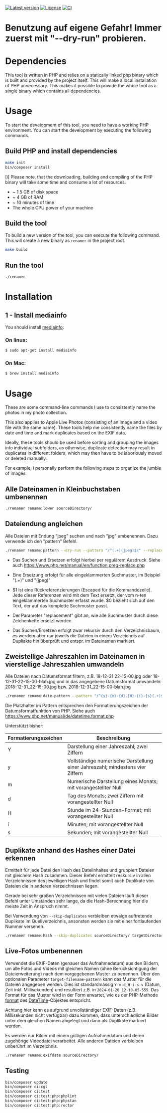 [![Latest version](https://img.shields.io/github/v/release/magicsunday/photo-renamer?sort=semver)](https://github.com/magicsunday/photo-renamer/releases/latest)
[![License](https://img.shields.io/github/license/magicsunday/photo-renamer)](https://github.com/magicsunday/photo-renamer/blob/main/LICENSE)
[![CI](https://github.com/magicsunday/photo-renamer/actions/workflows/ci.yml/badge.svg)](https://github.com/magicsunday/photo-renamer/actions/workflows/ci.yml)


# Benutzung auf eigene Gefahr! Immer zuerst mit "--dry-run" probieren.

# Dependencies

This tool is written in PHP and relies on a statically linked php binary which is built and provided by the project itself. This will make a local installation of PHP unnecessary. This makes it possible to provide the whole tool as a single binary which contains all dependencies.


# Usage

To start the development of this tool, you need to have a working PHP environment. You can start the development by executing the following commands.

## Build PHP and install dependencies
```bash
make init
bin/composer install
```

[i] Please note, that the downloading, building and compiling of the PHP binary will take some time and consume a lot of resources.
* ~ 1.5 GB of disk space
* ~ 4 GB of RAM
* ~ 10 minutes of time
* The whole CPU power of your machine

## Build the tool
To build a new version of the tool, you can execute the following command. This will create a new binary as `renamer` in the project root.

```bash
make build
```

## Run the tool
```bash
./renamer
```


# Installation

## 1 - Install mediainfo
You should install [mediainfo](http://manpages.ubuntu.com/manpages/gutsy/man1/mediainfo.1.html):

### On linux:
```bash
$ sudo apt-get install mediainfo
```

### On Mac:
```bash
$ brew install mediainfo
```


# Usage
These are some command-line commands I use to consistently name the photos in my photo collection.

This also applies to Apple Live Photos (consisting of an image and a video file with the same name).
These tools help me consistently name the files by date and time and mark duplicates based on the EXIF data.

Ideally, these tools should be used before sorting and grouping the images into individual subfolders, as otherwise, duplicate detection may result in duplicates in different folders, which may then have to be laboriously moved or deleted manually.

For example, I personally perform the following steps to organize the jumble of images.

## Alle Dateinamen in Kleinbuchstaben umbenennen

```bash
./renamer rename:lower sourceDirectory/
```


## Dateiendung angleichen
Alle Dateien mit Endung "jpeg" suchen und nach "jpg" umbenennen. Dazu verwende ich den "pattern" Befehl.

```bash
./renamer rename:pattern --dry-run --pattern "/^(.+)(jpeg)$/" --replacement "\$1jpg" sourceDirectory/
```

- Das Suchen und Ersetzen erfolgt hierbei per regulärem Ausdruck.
  Siehe auch https://www.php.net/manual/en/function.preg-replace.php

- Eine Ersetzung erfolgt für alle eingeklammerten Suchmuster, im Beispiel "(.+)" und "(jpeg)"

- $1 ist eine Rückreferenzierungen (Escaped für die Kommandozeile). Jede dieser Referenzen wird mit dem Text ersetzt,
  der vom n-ten eingeklammerten Suchmuster erfasst wurde. $0 bezieht sich auf den Text, der auf das komplette Suchmuster passt.

- Der Parameter "replacement" gibt an, wie alle Suchmuster durch diese Zeichenkette ersetzt werden.

- Das Suchen/Ersetzen erfolgt zwar rekursiv durch den Verzeichnisbaum, es werdem aber nur jeweils die Dateien in einem 
  Verzeichnis auf Dupliakte hin überprüft und entspr. im Dateinamen markiert.
 

## Zweistellige Jahreszahlen im Dateinamen in vierstellige Jahreszahlen umwandeln
Alle Dateien nach Datumsformat filtern, z.B. 18-12-31 22-15-00.jpg oder 18-12-31-22-15-00-blah.jpg und in das angegebene
Datumsformat umwandeln: 2018-12-31_22-15-00.jpg bzw. 2018-12-31_22-15-00-blah.jpg

```bash
./renamer rename:date-pattern --pattern "/^{y}-{m}-{d}.{H}-{i}-{s}(.+)$/" --replacement "{Y}-{m}-{d}_{H}-{i}-{s}" sourceDirectory/
```

Die Platzhalter im Pattern entsprechen den Formatierungszeichen der Datumsformatfunktion von PHP.
Siehe auch https://www.php.net/manual/de/datetime.format.php

Unterstützt bisher:

| Formatierungszeichen | Beschreibung                                                                  |
|----------------------|-------------------------------------------------------------------------------|
| Y                    | Darstellung einer Jahreszahl; zwei Ziffern                                    |
| y                    | Vollständige numerische Darstellung einer Jahreszahl; mindestens vier Ziffern |
| m                    | Numerische Darstellung eines Monats; mit vorangestellter Null                 |
| d                    | Tag des Monats; zwei Ziffern mit vorangestellter Null                         |
| H                    | Stunde im 24-Stunden-Format; mit vorangestellter Null                         |
| i                    | Minuten; mit vorangestellter Null                                             |
| s                    | Sekunden; mit vorangestellter Null                                            |


## Duplikate anhand des Hashes einer Datei erkennen
Ermittelt für jede Datei den Hash des Dateiinhaltes und gruppiert Dateien mit gleichem Hash zusammen.
Dieser Befehl ermittelt reskursiv in allen Verzeichnissen des jeweiligen Hash und findet somit auch Duplikate von 
Dateien die in anderen Verzeichnissen liegen.

Gerade bei sehr großen Verzeichnissen mit vielen Dateien läuft dieser Befehl unter Umständen sehr lange, da die 
Hash-Berechnung hier die meiste Zeit in Anspruch nimmt.

Bei Verwendung von `--skip-duplicates` verbleiben etwaige auftretende Duplikate im Quellverzeichnis, ansonsten werden 
sie mit einer fortlaufenden Nummer versehen.

```bash
./renamer rename:hash --skip-duplicates sourceDirectory/ targetDirectory/
```


## Live-Fotos umbenennen
Verwendet die EXIF-Daten (genauer das Aufnahmedatum) aus den Bildern, um alle Fotos und Videos mit gleichen Namen 
(ohne Berücksichtigung der Dateierweiterung) nach dem vorgegebenen Muster zu benennen. Über den optionalen 
Parameter `target-filename-pattern` kann das Muster für die Dateien angegeben werden. Dies ist standardmässig 
`Y-m-d_H-i-s-v` (Datum, Zeit inkl. Millisekunden) und resultiert z.B. in `2024-01-20_12-10-05-555`. Das Format für 
das Muster wird in der Form erwartet, wie es der PHP-Methode [format](https://www.php.net/manual/en/datetime.format.php) 
des [DateTime](https://www.php.net/manual/en/book.datetime.php)-Objektes entspricht.

Achtung hier kann es aufgrund unvollständiger EXIF-Daten (z.B. Millisekunden nicht verfügbar) dazu kommen, dass 
unterschiedliche Bilder unter dem gleichen Namen abgelegt und dann als Duplikate markiert werden.

Es werden nur Bilder mit einem gültigen Aufnahmedatum und deren zugehörige Videodatei verarbeitet.
Alle anderen Dateien verbleiben unberührt im Verzeichnis.

```bash
./renamer rename:exifdate sourceDirectory/ 
```

## Testing
```bash
bin/composer update
bin/composer ci:cgl
bin/composer ci:test
bin/composer ci:test:php:phplint
bin/composer ci:test:php:phpstan
bin/composer ci:test:php:rector
```
